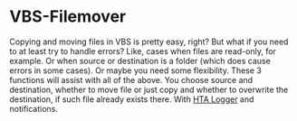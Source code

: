 # VBS-Filemover
Copying and moving files in VBS is pretty easy, right? But what if you need to at least try to handle errors? Like, cases when files are read-only, for example. Or when source or destination is a folder (which does cause errors in some cases). Or maybe you need some flexibility. These 3 functions will assist with all of the above. You choose source and destination, whether to move file or just copy and whether to overwrite the destination, if such file already exists there. With [HTA Logger](https://github.com/Simbiat/HTA-Logging) and notifications.
